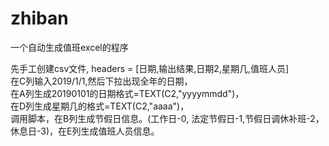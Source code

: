 # zhiban
一个自动生成值班excel的程序

先手工创建csv文件,
headers = [日期,输出结果,日期2,星期几,值班人员]  
在C列输入2019/1/1,然后下拉出现全年的日期，  
在A列生成20190101的日期格式=TEXT(C2,"yyyymmdd")，  
在D列生成星期几的格式=TEXT(C2,"aaaa")，  
调用脚本，在B列生成节假日信息。(工作日-0, 法定节假日-1,节假日调休补班-2，休息日-3)，在E列生成值班人员信息。  

